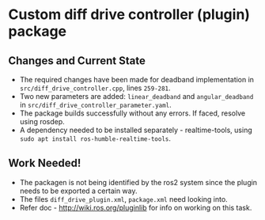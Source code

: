# Custom diff drive controller (plugin) package

## Changes and Current State
- The required changes have been made for deadband implementation in `src/diff_drive_controller.cpp`, lines `259-281`.
- Two new parameters are added: `linear_deadband` and `angular_deadband` in `src/diff_drive_controller_parameter.yaml`.
- The package builds successfully without any errors. If faced, resolve using rosdep.
- A dependency needed to be installed separately - realtime-tools, using `sudo apt install ros-humble-realtime-tools`.

## Work Needed!
- The packagen is not being identified by the ros2 system since the plugin needs to be exported a certain way. 
- The files `diff_drive_plugin.xml`, `package.xml` need looking into.
- Refer doc - http://wiki.ros.org/pluginlib for info on working on this task.
